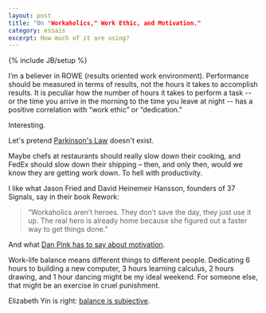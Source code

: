 ```yaml
---
layout: post
title: "On "Workaholics," Work Ethic, and Motivation."
category: essais
excerpt: How much of it are using?  
---
```

{% include JB/setup %}



I’m a believer in ROWE (results oriented work environment). Performance should be measured in terms of results, not the hours it takes to accomplish results. It is peculiar how the number of hours it takes to perform a task -- or the time you arrive in the morning to the time you leave at night -- has a positive correlation with “work ethic” or “dedication.”

Interesting.

Let's pretend [Parkinson's Law](http://en.wikipedia.org/wiki/Parkinson's_law) doesn't exist.  

Maybe chefs at restaurants should really slow down their cooking, and FedEx should slow down their shipping – then, and only then, would we know they are getting work down. To hell with productivity.

I like what Jason Fried and David Heinemeir Hansson, founders of 37 Signals, say in their book Rework:
> “Workaholics aren’t heroes. They don’t save the day, they just use it up. 
> The real hero is already home because she figured out a faster way to get things done.”

And what [Dan Pink has to say about motivation](http://www.ted.com/talks/dan_pink_on_motivation).

Work-life balance means different things to different people. Dedicating 6 hours to building a new computer, 3 hours learning calculus, 2 hours drawing, and 1 hour dancing might be my ideal weekend. For someone else, that might be an exercise in cruel punishment. 

Elizabeth Yin is right: [balance is subjective](http://hippoland.tumblr.com/post/33235630505/youre-thinking-about-startup-work-life-balance-all).


<a href="https://plus.google.com/+VincentBarr0?rel=author"></a>